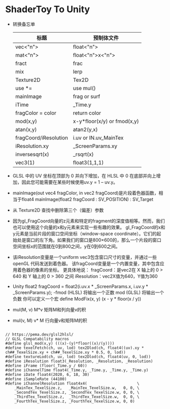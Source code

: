 # ShaderToy To Unity

- 转换备忘单

  |  标题   | 预制体文件 |
  |  ----  | ----  |
  | vec<"n">  | float<"n"> |
  | mat<"n">  | float<"n">x<"n"> |
  | fract  | frac |
  | mix  | lerp |
  | Texture2D   | Tex2D |
  | use *=  | use mul() |
  | mainImage  | frag or surf |
  | iTime  | _Time.y |
  | fragColor = color  | return color |
  | mod(x,y)  |  x-y*floor(x/y)  or fmod(x,y) |
  | atan(x,y)  | atan2(y,x) |
  | fragCoord/iResolution   | i.uv or IN.uv_MainTex |
  | iResolution.xy | _ScreenParams.xy | 
  | inversesqrt(x) | _rsqrt(x) | 
  | vec3(1) | float3(1,1,1) |

- GLSL 中的 UV 坐标在顶部为 0 并向下增加，在 HLSL 中 0 在底部并向上增加，因此您可能需要在某些时候使用uv.y = 1 – uv.y。
- mainImage(out vec4 fragColor, in vec2 fragCoord)是片段着色器函数，相当于float4 mainImage(float2 fragCoord : SV_POSITION) :
  SV_Target
- 从 Texture2D 查找中删除第三个（偏差）参数
- 因为gl_FragCoord向量的z元素和特定的fragment的深度值相等。然而，我们也可以使用这个向量的x和y元素来实现一些有趣的效果。 gl_FragCoord的x和y元素是当前片段的窗口空间坐标（window-space
  coordinate）。它们的起始处是窗口的左下角。如果我们的窗口是800×600的，那么一个片段的窗口空间坐标x的范围就在0到800之间，y在0到600之间。
- 该iResolution变量是一个uniform vec3包含窗口尺寸的变量，并通过一些 openGL 代码发送到着色器。 该fragCoord变量是一个内置变量，其中包含应用着色器的像素的坐标。 更具体地说：
  fragCoord：是vec2在 X 轴上的 0 > 640 和 Y 轴上的 0 > 360 之间 iResolution：vec2X值为640，Y值为360
- Unity float2 fragCoord = float2(i.uv.x * _ScreenParams.x, i.uv.y * _ScreenParams.y); -fmod (HLSL) 将输出一个正数 mod (GLSL)
  将输出一个负数 你可以定义一个宏 define ModFix(x, y) (x - y * floor(x / y))
- mul(M, v)    M*v 矩阵M和列向量v的积
- mul(v, M)    v* M 行向量v和矩阵M的积


```

// https://pema.dev/glsl2hlsl/
// GLSL Compatability macros
#define glsl_mod(x,y) (((x)-(y)*floor((x)/(y))))
#define texelFetch(ch, uv, lod) tex2Dlod(ch, float4((uv).xy * ch##_TexelSize.xy + ch##_TexelSize.xy * 0.5, 0, lod))
#define textureLod(ch, uv, lod) tex2Dlod(ch, float4(uv, 0, lod))
#define iResolution float3(_Resolution, _Resolution, _Resolution)
#define iFrame (floor(_Time.y / 60))
#define iChannelTime float4(_Time.y, _Time.y, _Time.y, _Time.y)
#define iDate float4(2020, 6, 18, 30)
#define iSampleRate (44100)
#define iChannelResolution float4x4(                      \
    _MainTex_TexelSize.z,   _MainTex_TexelSize.w,   0, 0, \
    _SecondTex_TexelSize.z, _SecondTex_TexelSize.w, 0, 0, \
    _ThirdTex_TexelSize.z,  _ThirdTex_TexelSize.w,  0, 0, \
    _FourthTex_TexelSize.z, _FourthTex_TexelSize.w, 0, 0)
```

